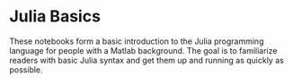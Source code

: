# Julia Basics

These notebooks form a basic introduction to the Julia programming language for people with a Matlab background.
The goal is to familiarize readers with basic Julia syntax and get them up and running as quickly as possible. 
